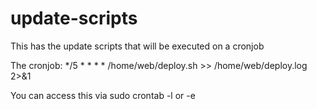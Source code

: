 # update-scripts
This has the update scripts that will be executed on a cronjob

The cronjob:
*/5 * * * * /home/web/deploy.sh >> /home/web/deploy.log 2>&1

You can access this via sudo crontab -l or -e
